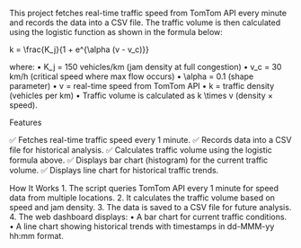 This project fetches real-time traffic speed from TomTom API every minute and records the data into a CSV file.
The traffic volume is then calculated using the logistic function as shown in the formula below:


k = \frac{K_j}{1 + e^{\alpha (v - v_c)}}


where:
	•	 K_j  = 150 vehicles/km (jam density at full congestion)
	•	 v_c  = 30 km/h (critical speed where max flow occurs)
	•	 \alpha  = 0.1 (shape parameter)
	•	 v  = real-time speed from TomTom API
	•	 k  = traffic density (vehicles per km)
	•	Traffic volume is calculated as  k \times v  (density × speed).

Features

✅ Fetches real-time traffic speed every 1 minute.
✅ Records data into a CSV file for historical analysis.
✅ Calculates traffic volume using the logistic formula above.
✅ Displays bar chart (histogram) for the current traffic volume.
✅ Displays line chart for historical traffic trends.

How It Works
	1.	The script queries TomTom API every 1 minute for speed data from multiple locations.
	2.	It calculates the traffic volume based on speed and jam density.
	3.	The data is saved to a CSV file for future analysis.
	4.	The web dashboard displays:
	•	A bar chart for current traffic conditions.
	•	A line chart showing historical trends with timestamps in dd-MMM-yy hh:mm format.
